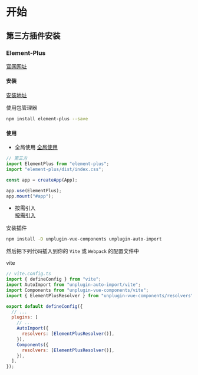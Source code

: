 # 开始

## 第三方插件安装

### Element-Plus

[官网网址](https://element-plus.gitee.io/zh-CN/)

#### 安装

[安装地址](https://element-plus.gitee.io/zh-CN/guide/installation.html)

使用包管理器

```sh
npm install element-plus --save
```

#### 使用

- 全局使用
  [全局使用](https://element-plus.gitee.io/zh-CN/guide/quickstart.html#%E5%AE%8C%E6%95%B4%E5%BC%95%E5%85%A5)

```js
// 第三方
import ElementPlus from "element-plus";
import "element-plus/dist/index.css";

const app = createApp(App);

app.use(ElementPlus);
app.mount("#app");
```

- 按需引入  
  [按需引入](hhttps://element-plus.gitee.io/zh-CN/guide/quickstart.html#%E6%8C%89%E9%9C%80%E5%AF%BC%E5%85%A5)

安装插件

```sh
npm install -D unplugin-vue-components unplugin-auto-import
```

然后把下列代码插入到你的 `Vite` 或 `Webpack` 的配置文件中

vite

```js
// vite.config.ts
import { defineConfig } from "vite";
import AutoImport from "unplugin-auto-import/vite";
import Components from "unplugin-vue-components/vite";
import { ElementPlusResolver } from "unplugin-vue-components/resolvers";

export default defineConfig({
  // ...
  plugins: [
    // ...
    AutoImport({
      resolvers: [ElementPlusResolver()],
    }),
    Components({
      resolvers: [ElementPlusResolver()],
    }),
  ],
});
```
